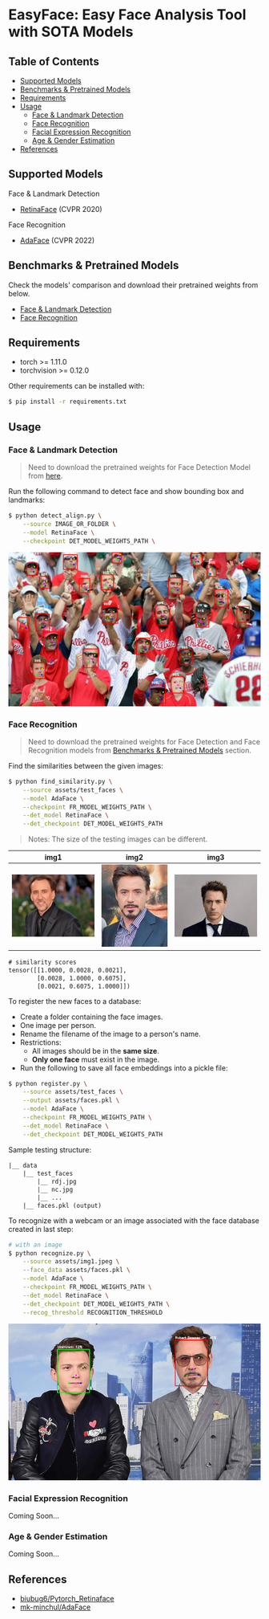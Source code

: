 # EasyFace: Easy Face Analysis Tool with SOTA Models

## Table of Contents
* [Supported Models](#supported-models)
* [Benchmarks & Pretrained Models](#benchmarks--pretrained-models)
* [Requirements](#requirements)
* [Usage](#usage)
    * [Face & Landmark Detection](#face--landmark-detection)
    * [Face Recognition](#face-recognition)
    * [Facial Expression Recognition](#facial-expression-recognition)
    * [Age & Gender Estimation](#age--gender-estimation)
* [References](#references)


## Supported Models

Face & Landmark Detection

* [RetinaFace](https://arxiv.org/abs/1905.00641) (CVPR 2020)

Face Recognition

* [AdaFace](https://arxiv.org/abs/2204.00964) (CVPR 2022)


## Benchmarks & Pretrained Models

Check the models' comparison and download their pretrained weights from below.

* [Face & Landmark Detection](./easyface/detection/README.md)
* [Face Recognition](./easyface/recognition/README.md)


## Requirements

* torch >= 1.11.0
* torchvision >= 0.12.0

Other requirements can be installed with:

```bash
$ pip install -r requirements.txt
```

## Usage

### Face & Landmark Detection

> Need to download the pretrained weights for Face Detection Model from [here](./easyface/detection/README.md).

Run the following command to detect face and show bounding box and landmarks:

```bash
$ python detect_align.py \
    --source IMAGE_OR_FOLDER \
    --model RetinaFace \
    --checkpoint DET_MODEL_WEIGHTS_PATH \
```

![det_result](./assets/test_results/test_out.PNG)

### Face Recognition

> Need to download the pretrained weights for Face Detection and Face Recognition models from [Benchmarks & Pretrained Models](#benchmarks--pretrained-models) section.

Find the similarities between the given images:

```bash
$ python find_similarity.py \
    --source assets/test_faces \
    --model AdaFace \
    --checkpoint FR_MODEL_WEIGHTS_PATH \
    --det_model RetinaFace \
    --det_checkpoint DET_MODEL_WEIGHTS_PATH
```

> Notes: The size of the testing images can be different.

img1 | img2 | img3 
--- | --- | ---
![nc](./assets/test_faces/Nicolas%20Cage.jpg) | ![rdj1](./assets/img1.jpeg) | ![rdj](./assets/test_faces/Robert%20Downey%20Jr.jpeg) 

```
# similarity scores
tensor([[1.0000, 0.0028, 0.0021],
        [0.0028, 1.0000, 0.6075],
        [0.0021, 0.6075, 1.0000]])
```


To register the new faces to a database:
* Create a folder containing the face images.
* One image per person.
* Rename the filename of the image to a person's name.
* Restrictions:
    * All images should be in the **same size**.
    * **Only one face** must exist in the image.
* Run the following to save all face embeddings into a pickle file:

```bash
$ python register.py \
    --source assets/test_faces \
    --output assets/faces.pkl \
    --model AdaFace \
    --checkpoint FR_MODEL_WEIGHTS_PATH \
    --det_model RetinaFace \
    --det_checkpoint DET_MODEL_WEIGHTS_PATH
```
Sample testing structure:

```
|__ data
    |__ test_faces
        |__ rdj.jpg
        |__ nc.jpg
        |__ ...
    |__ faces.pkl (output)
```

To recognize with a webcam or an image associated with the face database created in last step:

```bash
# with an image
$ python recognize.py \
    --source assets/img1.jpeg \
    --face_data assets/faces.pkl \
    --model AdaFace \
    --checkpoint FR_MODEL_WEIGHTS_PATH \
    --det_model RetinaFace \
    --det_checkpoint DET_MODEL_WEIGHTS_PATH \
    --recog_threshold RECOGNITION_THRESHOLD
```

![recog_result](./assets/test_results/recog_result.PNG)


### Facial Expression Recognition

Coming Soon...

### Age & Gender Estimation

Coming Soon...



## References

* [biubug6/Pytorch_Retinaface](https://github.com/biubug6/Pytorch_Retinaface)
* [mk-minchul/AdaFace](https://github.com/mk-minchul/AdaFace)